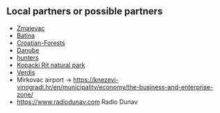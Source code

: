 
Local partners or possible partners
-----------------------------------
* [Zmajevac](Zmajevac.md)
* [Batina](Batina.md)
* [Croatian-Forests](Croatian-Forests.md)
* [Danube](Danube.md)
* [hunters](hunters.md)
* [Kopacki Rit natural park](Kopacki-Rit.md)
* [Verdis](Verdis.md)
* Mirkovac airport -> https://knezevi-vinogradi.hr/en/municipality/economy/the-business-and-enterprise-zone/
* https://www.radiodunav.com Radio Dunav

<!--
Restaurant Sunjog Carda
https://www.youtube.com/watch?v=0XkCRZVPGYc Restaurant Sunjog Carda
more videos : https://www.youtube.com/@ilija756
https://www.facebook.com/sunjog.carda/
On peut même proposer de le racheter, et de garder le cuistot, salarié ? Ou de louer en automne/hiver ?
NB : le restaurant semble fréquenté par les forestiers de CF (assez logique), voir videos YT.

LL pourrait racheter un commerce à Zmajevac ?
y monter une station-essence "Last GS before LL" + location vélo etc.

purchasing land from owners, with money but also by exchange with land on Liberland
What is doable with our nearest neighbours ?
-->

